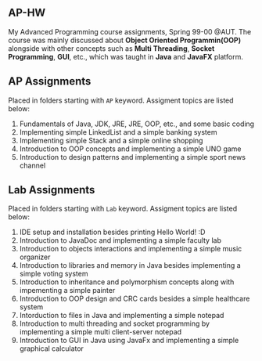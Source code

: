 ## AP-HW
My Advanced Programming course assignments, Spring 99-00 @AUT. 
The course was mainly discussed about **Object Oriented Programmin(OOP)** alongside with other concepts such as **Multi Threading**, **Socket Programming**, **GUI**, etc., which was taught in **Java** and **JavaFX** platform.

## AP Assignments
Placed in folders starting with `AP` keyword. Assigment topics are listed below: 
1. Fundamentals of Java, JDK, JRE, JRE, OOP, etc., and some basic coding
2. Implementing simple LinkedList and a simple banking system
3. Implementing simple Stack and a simple online shopping
4. Introduction to OOP concepts and implementing a simple UNO game
5. Introduction to design patterns and implementing a simple sport news channel

## Lab Assignments
Placed in folders starting with `Lab` keyword. Assigment topics are listed below:
1. IDE setup and installation besides printing Hello World! :D
2. Introduction to JavaDoc and implementing a simple faculty lab
3. Introduction to objects interactions and implementing a simple music organizer
4. Introduction to libraries and memory in Java besides implementing a simple voting system
5. Introduction to inheritance and polymorphism concepts along with impementing a simple painter
6. Introduction to OOP design and CRC cards besides a simple healthcare system
7. Intorduction to files in Java and implementing a simple notepad
8. Introduction to multi threading and socket programming by implementing a simple multi client-server notepad
9. Introduction to GUI in Java using JavaFx and implementing a simple graphical calculator
